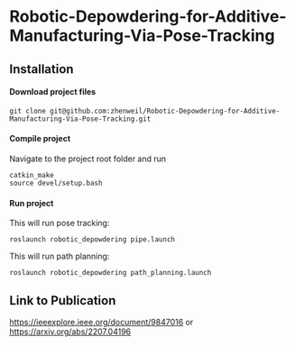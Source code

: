 # Robotic-Depowdering-for-Additive-Manufacturing-Via-Pose-Tracking

## Installation
#### Download project files
```
git clone git@github.com:zhenweil/Robotic-Depowdering-for-Additive-Manufacturing-Via-Pose-Tracking.git
```
#### Compile project
Navigate to the project root folder and run
```
catkin_make
source devel/setup.bash
```
#### Run project
This will run pose tracking:
```
roslaunch robotic_depowdering pipe.launch
```
This will run path planning:
```
roslaunch robotic_depowdering path_planning.launch
```
## Link to Publication
https://ieeexplore.ieee.org/document/9847016
or 
https://arxiv.org/abs/2207.04196

